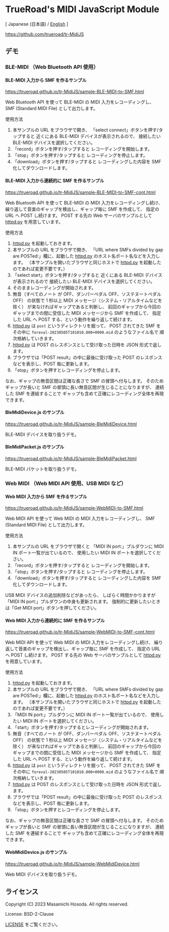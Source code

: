 <!-- -*- coding: utf-8 -*- -->
# TrueRoad's MIDI JavaScript Module

[ Japanese (日本語) / [English](./README.md) ]

https://github.com/trueroad/tr-MidiJS

## デモ

### BLE-MIDI （Web Bluetooth API 使用）

#### BLE-MIDI 入力から SMF を作るサンプル

https://trueroad.github.io/tr-MidiJS/sample-BLE-MIDI-to-SMF.html

Web Bluetooth API を使って BLE-MIDI の MIDI 入力をレコーディングし、
SMF (Standard MIDI File) として出力します。

使用方法

1. 本サンプルの URL をブラウザで開き、
   「select connect」ボタンを押す/タップすると
   近くにある BLE-MIDI デバイスが表示されるので、
   接続したい BLE-MIDI デバイスを選択してください。
2. 「record」ボタンを押す/タップすると
   レコーディングを開始します。
3. 「stop」ボタンを押す/タップすると
   レコーディングを停止します。
4. 「download」ボタンを押す/タップすると
   レコーディングした内容を SMF 化してダウンロードします。

#### BLE-MIDI 入力から連続的に SMF を作るサンプル

https://trueroad.github.io/tr-MidiJS/sample-BLE-MIDI-to-SMF-cont.html

Web Bluetooth API を使って BLE-MIDI の MIDI 入力をレコーディングし続け、
繰り返して音楽のギャップを検出し、ギャップ毎に SMF を作成して、
指定の URL へ POST し続けます。
POST する先の Web サーバのサンプルとして
[httpd.py](./httpd.py)
を用意しています。

使用方法

1. [httpd.py](./httpd.py) を起動しておきます。
2. 本サンプルの URL をブラウザで開き、
   「URL where SMFs divided by gap are POSTed:」欄に、起動した
   [httpd.py](./httpd.py) のホスト名ポート名などを入力します。
   （本サンプルを開いたブラウザと同じホストで
   [httpd.py](./httpd.py) を起動したのであれば変更不要です。）
3. 「select start」ボタンを押す/タップすると
   近くにある BLE-MIDI デバイスが表示されるので
   接続したい BLE-MIDI デバイスを選択してください。
4. そのままレコーディングが開始されます。
5. 無音（すべてのノート が OFF、ダンパーペダル OFF、ソステヌートペダル OFF）
   の状態で 1 秒以上 MIDI メッセージ（システム・リアルタイムなどを除く）
   が来なければギャップであると判断し、
   前回のギャップから今回のギャップまでの間に受信した
   MIDI メッセージから SMF を作成して、
   指定した URL へ POST する、という動作を繰り返して続けます。
6. [httpd.py](./httpd.py) は `post` というディレクトリを掘って、
   POST されてきた SMF をその中に
   `foreval-20230505T101010.000+0900.mid` のようなファイル名で
   順次格納していきます。
7. [httpd.py](./httpd.py) は
   POST のレスポンスとして受け取った日時を JSON 形式で返します。
8. ブラウザでは「POST result」の中に最後に受け取った
   POST のレスポンスなどを表示し、POST 毎に更新します。
9. 「stop」ボタンを押すとレコーディングを停止します。

なお、ギャップの無音区間は正確な長さで SMF の冒頭へ付与します。
そのためギャップが長いと SMF の冒頭に長い無音区間が生じることになりますが、
連続した SMF を連結することで
ギャップも含めて正確にレコーディング全体を再現できます。

#### BleMidiDevice.js のサンプル

https://trueroad.github.io/tr-MidiJS/sample-BleMidiDevice.html

BLE-MIDI デバイスを取り扱うデモ。

#### BleMidiPacket.js のサンプル

https://trueroad.github.io/tr-MidiJS/sample-BleMidiPacket.html

BLE-MIDI パケットを取り扱うデモ。

### Web MIDI （Web MIDI API 使用、USB MIDI など）

#### Web MIDI 入力から SMF を作るサンプル

https://trueroad.github.io/tr-MidiJS/sample-WebMIDI-to-SMF.html

Web MIDI API を使って Web MIDI の MIDI 入力をレコーディングし、
SMF (Standard MIDI File) として出力します。

使用方法

1. 本サンプルの URL をブラウザで開くと
   「MIDI IN port:」プルダウンに MIDI IN ポート一覧が出ているので、
   使用したい MIDI IN ポートを選択してください。
2. 「record」ボタンを押す/タップすると
   レコーディングを開始します。
3. 「stop」ボタンを押す/タップすると
   レコーディングを停止します。
4. 「download」ボタンを押す/タップすると
   レコーディングした内容を SMF 化してダウンロードします。

USB MIDI デバイスの追加削除などがあったら、
しばらく時間かかりますが「MIDI IN port:」プルダウンの中身も更新されます。
強制的に更新したいときは「Get MIDI port」ボタンを押してください。

#### Web MIDI 入力から連続的に SMF を作るサンプル

https://trueroad.github.io/tr-MidiJS/sample-WebMIDI-to-SMF-cont.html

Web MIDI API を使って Web MIDI の MIDI 入力をレコーディングし続け、
繰り返して音楽のギャップを検出し、ギャップ毎に SMF を作成して、
指定の URL へ POST し続けます。
POST する先の Web サーバのサンプルとして
[httpd.py](./httpd.py)
を用意しています。

使用方法

1. [httpd.py](./httpd.py) を起動しておきます。
2. 本サンプルの URL をブラウザで開き、
   「URL where SMFs divided by gap are POSTed:」欄に、起動した
   [httpd.py](./httpd.py) のホスト名ポート名などを入力します。
   （本サンプルを開いたブラウザと同じホストで
   [httpd.py](./httpd.py) を起動したのであれば変更不要です。）
3. 「MIDI IN port:」プルダウンに MIDI IN ポート一覧が出ているので、
   使用したい MIDI IN ポートを選択してください。
4. 「start」ボタンを押す/タップするとレコーディングが開始されます。
5. 無音（すべてのノート が OFF、ダンパーペダル OFF、ソステヌートペダル OFF）
   の状態で 1 秒以上 MIDI メッセージ（システム・リアルタイムなどを除く）
   が来なければギャップであると判断し、
   前回のギャップから今回のギャップまでの間に受信した
   MIDI メッセージから SMF を作成して、
   指定した URL へ POST する、という動作を繰り返して続けます。
6. [httpd.py](./httpd.py) は `post` というディレクトリを掘って、
   POST されてきた SMF をその中に
   `foreval-20230505T101010.000+0900.mid` のようなファイル名で
   順次格納していきます。
7. [httpd.py](./httpd.py) は
   POST のレスポンスとして受け取った日時を JSON 形式で返します。
8. ブラウザでは「POST result」の中に最後に受け取った
   POST のレスポンスなどを表示し、POST 毎に更新します。
9. 「stop」ボタンを押すとレコーディングを停止します。

なお、ギャップの無音区間は正確な長さで SMF の冒頭へ付与します。
そのためギャップが長いと SMF の冒頭に長い無音区間が生じることになりますが、
連続した SMF を連結することで
ギャップも含めて正確にレコーディング全体を再現できます。

#### WebMidiDevice.js のサンプル

https://trueroad.github.io/tr-MidiJS/sample-WebMidiDevice.html

Web MIDI デバイスを取り扱うデモ。

## ライセンス

Copyright (C) 2023 Masamichi Hosoda. All rights reserved.

License: BSD-2-Clause

[LICENSE](./LICENSE) をご覧ください。
